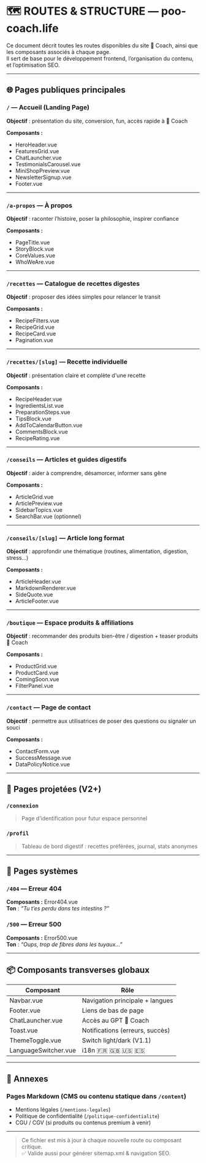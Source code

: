 # 🗺️ ROUTES & STRUCTURE — poo-coach.life

Ce document décrit toutes les routes disponibles du site 💩 Coach, ainsi que les composants associés à chaque page.  
Il sert de base pour le développement frontend, l’organisation du contenu, et l’optimisation SEO.

---

## 🌐 Pages publiques principales

### `/` — **Accueil (Landing Page)**  
**Objectif** : présentation du site, conversion, fun, accès rapide à 💩 Coach

**Composants :**
- HeroHeader.vue
- FeaturesGrid.vue
- ChatLauncher.vue
- TestimonialsCarousel.vue
- MiniShopPreview.vue
- NewsletterSignup.vue
- Footer.vue

---

### `/a-propos` — **À propos**
**Objectif** : raconter l’histoire, poser la philosophie, inspirer confiance

**Composants :**
- PageTitle.vue
- StoryBlock.vue
- CoreValues.vue
- WhoWeAre.vue

---

### `/recettes` — **Catalogue de recettes digestes**
**Objectif** : proposer des idées simples pour relancer le transit

**Composants :**
- RecipeFilters.vue
- RecipeGrid.vue
- RecipeCard.vue
- Pagination.vue

---

### `/recettes/[slug]` — **Recette individuelle**
**Objectif** : présentation claire et complète d'une recette

**Composants :**
- RecipeHeader.vue
- IngredientsList.vue
- PreparationSteps.vue
- TipsBlock.vue
- AddToCalendarButton.vue
- CommentsBlock.vue
- RecipeRating.vue

---

### `/conseils` — **Articles et guides digestifs**
**Objectif** : aider à comprendre, désamorcer, informer sans gêne

**Composants :**
- ArticleGrid.vue
- ArticlePreview.vue
- SidebarTopics.vue
- SearchBar.vue (optionnel)

---

### `/conseils/[slug]` — **Article long format**
**Objectif** : approfondir une thématique (routines, alimentation, digestion, stress...)

**Composants :**
- ArticleHeader.vue
- MarkdownRenderer.vue
- SideQuote.vue
- ArticleFooter.vue

---

### `/boutique` — **Espace produits & affiliations**
**Objectif** : recommander des produits bien-être / digestion + teaser produits 💩 Coach

**Composants :**
- ProductGrid.vue
- ProductCard.vue
- ComingSoon.vue
- FilterPanel.vue

---

### `/contact` — **Page de contact**
**Objectif** : permettre aux utilisatrices de poser des questions ou signaler un souci

**Composants :**
- ContactForm.vue
- SuccessMessage.vue
- DataPolicyNotice.vue

---

## 🔐 Pages projetées (V2+)

### `/connexion`
> Page d’identification pour futur espace personnel

### `/profil`
> Tableau de bord digestif : recettes préférées, journal, stats anonymes

---

## 🔄 Pages systèmes

### `/404` — Erreur 404
**Composants :** Error404.vue  
**Ton** : _“Tu t’es perdu dans tes intestins ?”_

### `/500` — Erreur 500
**Composants :** Error500.vue  
**Ton** : _“Oups, trop de fibres dans les tuyaux…”_

---

## 📦 Composants transverses globaux

| Composant            | Rôle                            |
|----------------------|---------------------------------|
| Navbar.vue           | Navigation principale + langues |
| Footer.vue           | Liens de bas de page            |
| ChatLauncher.vue     | Accès au GPT 💩 Coach            |
| Toast.vue            | Notifications (erreurs, succès) |
| ThemeToggle.vue      | Switch light/dark (V1.1)         |
| LanguageSwitcher.vue | i18n 🇫🇷 🇬🇧 🇺🇸 🇪🇸                |

---

## 📄 Annexes

### Pages Markdown (CMS ou contenu statique dans `/content`)
- Mentions légales (`/mentions-legales`)
- Politique de confidentialité (`/politique-confidentialite`)
- CGU / CGV (si produits ou contenus premium à venir)

---

> Ce fichier est mis à jour à chaque nouvelle route ou composant critique.  
> ✅ Valide aussi pour générer sitemap.xml & navigation SEO.
